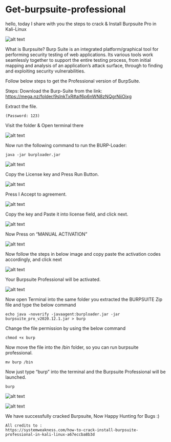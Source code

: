 # Get-burpsuite-professional
hello, today I share with you the steps to crack &amp; Install Burpsuite Pro in Kali-Linux

![alt text](https://miro.medium.com/max/720/0*Q__Qg-YZ4DN_udMW)


What is Burpsuite?
Burp Suite is an integrated platform/graphical tool for performing security testing of web applications. Its various tools work seamlessly together to support the entire testing process, from initial mapping and analysis of an application’s attack surface, through to finding and exploiting security vulnerabilities.

Follow below steps to get the Professional version of BurpSuite.

Steps:
Download the Burp-Suite from the link: https://mega.nz/folder/9slnkTxR#aif6p6nWN8zNQgrNiiOixg

Extract the file.
```
(Password: 123)
```
Visit the folder & Open terminal there


![alt text](https://miro.medium.com/max/640/1*kn2bwG94r7LkPL1jWUzgtg.webp)


Now run the following command to run the BURP-Loader:
```
java -jar burploader.jar
```

![alt text](https://miro.medium.com/max/720/1*4yxra1EkcNJL0hz-xjNeTg.webp)


Copy the License key and Press Run Button.


![alt text](https://miro.medium.com/max/720/1*EZ6PU0Ph1s54Ynh_sWkZPQ.webp)

Press I Accept to agreement.

![alt text](https://miro.medium.com/max/640/1*jfQsujxwfoj36_jWP_SRyA.webp)

Copy the key and Paste it into license field, and click next.


![alt text](https://miro.medium.com/max/720/1*kpZ9fxDmI0Iz5domjDbbfw.webp)


Now Press on “MANUAL ACTIVATION”


![alt text](https://miro.medium.com/max/640/1*uVb5tynZHj2i1KgWZApaPw.webp)


Now follow the steps in below image and copy paste the activation codes accordingly, and click next

![alt text](https://miro.medium.com/max/720/1*4NdzKtSkJSlp0aW2aovS7g.webp)


Your Burpsuite Professional will be activated.



![alt text](https://miro.medium.com/max/640/1*JSSGZST3BzIOQOqOEXrEdA.webp)


Now open Terminal into the same folder you extracted the BURPSUITE Zip file and type the below command
```
echo java -noverify -javaagent:burploader.jar -jar burpsuite_pro_v2020.12.1.jar > burp
```

Change the file permission by using the below command
```
chmod +x burp
```

Now move the file into the /bin folder, so you can run burpsuite professional.
```
mv burp /bin
```

Now just type “burp” into the terminal and the Burpsuite Professional will be launched.
```
burp
```

![alt text](https://miro.medium.com/max/640/1*9ksjZHa6Fk2o0Qzx2fG14Q.webp)


![alt text](https://miro.medium.com/max/640/1*5LhXtX9R7xSenk68W43sFw.webp)


We have successfully cracked Burpsuite, Now Happy Hunting for Bugs :)
```
All credits to : 
https://systemweakness.com/how-to-crack-install-burpsuite-professional-in-kali-linux-a67eccba8b3d
```
